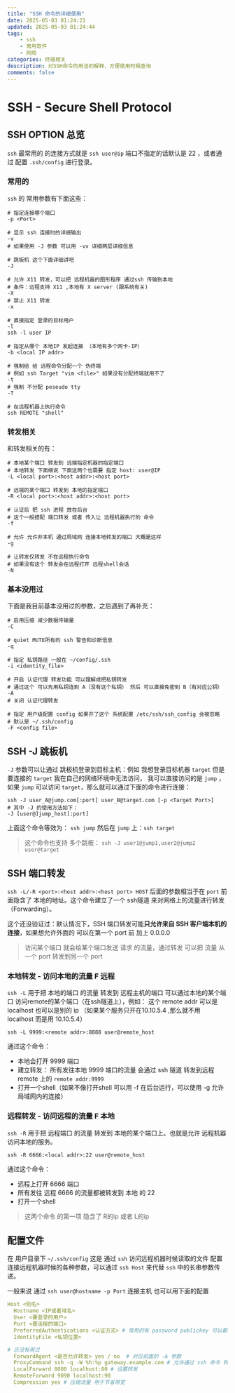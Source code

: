 ```yaml
---
title: "SSH 命令的详细使用"
date: 2025-05-03 01:24:21
updated: 2025-05-03 01:24:44
tags: 
    - ssh
    - 常用软件
    - 网络
categories: 终端相关
description: 对SSH命令的用法的解释，方便使用时候查询
comments: false
---
```

# SSH - Secure Shell Protocol

## SSH OPTION 总览

`ssh`  最常用的 的连接方式就是 `ssh user@ip`  端口不指定的话默认是 22 ，或者通过 配置 `.ssh/config` 进行登录。

### 常用的

`ssh` 的 常用参数有下面这些：
```shell
# 指定连接哪个端口
-p <Port>

# 显示 ssh 连接时的详细输出 
-v
# 如果使用 -J 参数 可以用 -vv 详细两层详细信息

# 跳板机 这个下面详细讲吧
-J

# 允许 X11 转发，可以把 远程机器的图形程序 通过ssh 传输到本地
# 条件：远程支持 X11 ,本地有 X server (跟系统有关)
-X
# 禁止 X11 转发
-x

# 直接指定 登录的目标用户
-l
ssh -l user IP

# 指定从哪个 本地IP 发起连接 （本地有多个网卡-IP）
-b <local IP addr>

# 强制给 给 远程命令分配一个 伪终端
# 例如 ssh Target "vim <file>" 如果没有分配终端就用不了
-t
# 强制 不分配 peseudo tty
-T

# 在远程机器上执行命令
ssh REMOTE "shell"
```

### 转发相关

和转发相关的有：
```shell
# 本地某个端口 转发到 远端指定机器的指定端口
# 本地转发 下面细说 下面这两个也需要 指定 host: user@IP
-L <local port>:<host addr>:<host port>

# 远端的某个端口 转发到 本地的指定端口
-R <local port>:<host addr>:<host port>

# 认证后 把 ssh 进程 放在后台
# 这个一般搭配 端口转发 或者 传入让 远程机器执行的 命令
-f 

# 允许 允许非本机 通过局域网 连接本地转发的端口 大概是这样
-g

# 让转发仅转发 不在远程执行命令
# 如果没有这个 转发会在远程打开 远程shell会话
-N
```

### 基本没用过

下面是我目前基本没用过的参数，之后遇到了再补充：
```shell
# 启用压缩 减少数据传输量
-C

# quiet MUTE所有的 ssh 警告和诊断信息
-q

# 指定 私钥路径 一般在 ~/config/.ssh
-i <identity_file>

# 开启 认证代理 转发功能 可以理解成把私钥转发
# 通过这个 可以先用私钥连到 A（没有这个私钥） 然后 可以直接免密到 B（有对应公钥）
-A
# 关闭 认证代理转发

# 指定 用户级配置 config 如果开了这个 系统配置 /etc/ssh/ssh_config 会被忽略
# 默认是 ~/.ssh/config
-F <config file>
```

## SSH -J 跳板机

`-J` 参数可以让通过 跳板机登录到目标主机：例如 我想登录目标机器 `target` 但是要连接的 `target` 我在自己的网络环境中无法访问， 我可以直接访问的是 `jump` ，如果 `jump` 可以访问 `target`，那么就可以通过下面的命令进行连接：
```shell
ssh -J user_A@jump.com[:port] user_B@target.com [-p <Target Port>]
# 其中 -J 的使用方法如下：
-J [user@]jump_host[:port]
```
上面这个命令等效为： `ssh jump` 然后在 `jump` 上：`ssh target` 

> 这个命令也支持 多个跳板：
	`ssh -J user1@jump1,user2@jump2 user@target`

## SSH 端口转发

`ssh -L/-R <port>:<host addr>:<host port> HOST` 后面的参数相当于在 `port` 前面隐含了 本地的地址。这个命令建立了一个 ssh隧道 来对网络上的流量进行转发（Forwarding）。

这个还没验证过：默认情况下，SSH 端口转发可能**只允许来自 SSH 客户端本机的连接**，如果想允许外面的 可以在第一个 port 前 加上 0.0.0.0

> 访问某个端口 就会给某个端口发送 请求 的流量，通过转发 可以把 流量 从一个 port 转发到另一个 port

### 本地转发 - 访问本地的流量 F 远程

`ssh -L` 用于把 本地的端口 的流量 转发到 远程主机的端口 可以通过本地的某个端口 访问remote的某个端口（在ssh隧道上），例如： 这个 remote addr 可以是 localhost 也可以是别的 ip （如果某个服务只开在10.10.5.4 ,那么就不用 localhost 而是用 10.10.5.4）
```shell
ssh -L 9999:<remote addr>:8888 user@remote_host
```

通过这个命令：
- 本地会打开 9999 端口 
- 建立转发：
	所有发往本地 9999 端口的流量 会通过 ssh 隧道 转发到远程 remote 上的 `remote addr:9999`
- 打开一个shell（如果不像打开shell 可以用 -f 在后台运行，可以使用 -g 允许局域网内的连接）

### 远程转发 - 访问远程的流量 F 本地

`ssh -R` 用于把 远程端口 的流量 转发到 本地的某个端口上。也就是允许 远程机器访问本地的服务。
```shell
ssh -R 6666:<local addr>:22 user@remote_host
```

通过这个命令：
- 远程上打开 6666 端口
- 所有发往 远程 6666 的流量都被转发到 本地 的 22
- 打开一个shell

> 这两个命令 的第一项 隐含了 R的ip 或者 L的ip
## 配置文件

在 用户目录下 `~/.ssh/config` 这是 通过 `ssh`  访问远程机器时候读取的文件 配置连接远程机器时候的各种参数，可以通过 `ssh Host` 来代替 `ssh` 中的长串参数传递。

一般来说 通过 `ssh user@hostname -p Port` 连接主机 也可以用下面的配置 
```yaml
Host <别名>
  Hostname <IP或者域名>                     
  User <要登录的用户>                        
  Port <要连接的端口>                                  
  PreferredAuthentications <认证方式> # 常用的有 password publickey 可以都选（按顺序）
  IdentityFile <私钥位置>

# 还没有用过
  ForwardAgent <是否允许转发> yes / no  # 对应前面的 -A 参数
  ProxyCommand ssh -q -W %h:%p gateway.example.com # 允许通过 ssh 命令 转发ssh连接
  LocalForward 8080 localhost:80 # 设置转发
  RemoteForward 9090 localhost:90 
  Compression yes # 压缩流量 用于节省带宽
```
